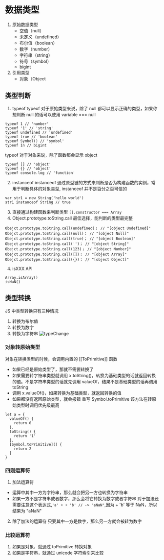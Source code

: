 # 数据类型
1. 原始数据类型
    - 空值（null）
    - 未定义（undefined）
    - 布尔值（boolean）
    - 数字（number）
    - 字符串（string）
    - 符号（symbol）
    - bigint
2. 引用类型
    - 对象（Object

## 类型判断
1. typeof
typeof 对于原始类型来说，除了 null 都可以显示正确的类型，如果你想判断 null 的话可以使用 variable === null
```
typeof 1 // 'number'
typeof '1' // 'string'
typeof undefined // 'undefined'
typeof true // 'boolean'
typeof Symbol() // 'symbol'
typeof 1n // bigint
```
typeof 对于对象来说，除了函数都会显示 object
```
typeof [] // 'object'
typeof {} // 'object'
typeof console.log // 'function'
```
2. instanceof
instanceof 通过原型链的方式来判断是否为构建函数的实例，常用于判断具体的对象类型, instanceof 并不是百分之百可信的
```
var str1 = new String('hello world')
str1 instanceof String // true
```
3. 直接通过构建函数来判断类型
`[].constructor === Array`
4. Object.prototype.toString.call
最佳选择，能判断的类型最完整
```
Obejct.prototype.toString.call(undefined)； // "[object Undefined]"
Obejct.prototype.toString.call(null)； // "[object Null]"
Obejct.prototype.toString.call(true)； // "[object Boolean]"
Obejct.prototype.toString.call('')； // "[object String]"
Obejct.prototype.toString.call(123)； // "[object Number]"
Obejct.prototype.toString.call([])； // "[object Array]"
Obejct.prototype.toString.call({})； // "[object Object]"
```
4. isXXX API
```
Array.isArray()
isNaN()
```
## 类型转换
JS 中类型转换只有三种情况
1. 转换为布尔值
2. 转换为数字
3. 转换为字符串
![typeChange](/typeChange.png)
### 对象转原始类型
对象在转换类型的时候，会调用内置的 [[ToPrimitive]] 函数
- 如果已经是原始类型了，那就不需要转换了
- 如果需要转字符串类型就调用 x.toString()，转换为基础类型的话就返回转换的值。不是字符串类型的话就先调用 valueOf，结果不是基础类型的话再调用 toString
- 调用 x.valueOf()，如果转换为基础类型，就返回转换的值
- 如果都没有返回原始类型，就会报错
重写 Symbol.toPrimitive 该方法在转原始类型时调用优先级最高
```
let a = {
  valueOf() {
    return 0
  },
  toString() {
    return '1'
  },
  [Symbol.toPrimitive]() {
    return 2
  }
}
```
### 四则运算符
1. 加法运算符
- 运算中其中一方为字符串，那么就会把另一方也转换为字符串
- 如果一方不是字符串或者数字，那么会将它转换为数字或者字符串
对于加法还需要注意这个表达式,`'a' + + 'b' // -> "aNaN"`,因为 + 'b' 等于 NaN，所以结果为 "aNaN"
2. 除了加法的运算符
只要其中一方是数字，那么另一方就会被转为数字

### 比较运算符
1. 如果是对象，就通过 toPrimitive 转换对象
2. 如果是字符串，就通过 unicode 字符索引来比较
